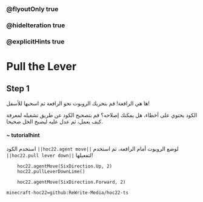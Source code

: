 ### @flyoutOnly true
### @hideIteration true
### @explicitHints true


# Pull the Lever

## Step 1
ها هي الرافعة! قم بتحريك الروبوت نحو الرافعة ثم اسحبها للأسفل!

الكود يحتوي على أخطاء، هل يمكنك إصلاحه؟ قم بتصحيح الكود عن طريق تشغيله لمعرفة كيف يعمل، ثم عدل عليه ليصبح الحل صحيحا.

#### ~ tutorialhint 
استخدم الكود ``||hoc22.agent move||`` لوضع الروبوت أمام الرافعة، ثم استخدم ``||hoc22.pull lever down||`` لتفعيلها!

```ghost
    hoc22.agentMove(SixDirection.Up, 2)
    hoc22.pullLeverDownLime()
```
```template
    hoc22.agentMove(SixDirection.Forward, 2)
```

```package
minecraft-hoc22=github:ReWrite-Media/hoc22-ts
```